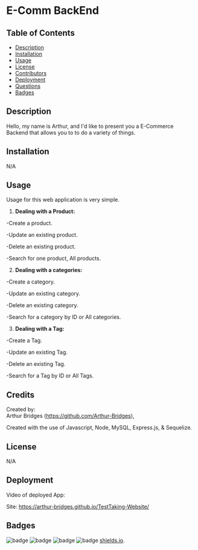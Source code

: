 # E-Comm BackEnd

## Table of Contents

- [Description](#description)
- [Installation](#installation)
- [Usage](#usage)
- [License](#license)
- [Contributors](#contributors)
- [Deployment](#deployment)
- [Questions](#questions)
- [Badges](#badges)

## Description

Hello, my name is Arthur, and I'd like to present you a E-Commerce Backend that allows you to to do a variety of things.

## Installation

N/A

## Usage

Usage for this web application is very simple.

1. **Dealing with a Product:**

-Create a product.

-Update an existing product.

-Delete an existing product.

-Search for one product, All products.

2. **Dealing with a categories:**

-Create a category.

-Update an existing category.

-Delete an existing category.

-Search for a category by ID or All categories.

3. **Dealing with a Tag:**

-Create a Tag.

-Update an existing Tag.

-Delete an existing Tag.

-Search for a Tag by ID or All Tags.

## Credits

Created by:  
Arthur Bridges (https://github.com/Arthur-Bridges),

Created with the use of Javascript, Node, MySQL, Express.js, & Sequelize.

## License

N/A

## Deployment

Video of deployed App:

Site: https://arthur-bridges.github.io/TestTaking-Website/

## Badges

![badge](https://img.shields.io/badge/Arthurs%20badge-2EB107)
![badge](https://img.shields.io/badge/40%-HTML-FF704D)
![badge](https://img.shields.io/badge/5%-CSS-61CCD2)
![badge](https://img.shields.io/badge/55%-JavaScript-FF700B)
[shields.io](https://shields.io/).
